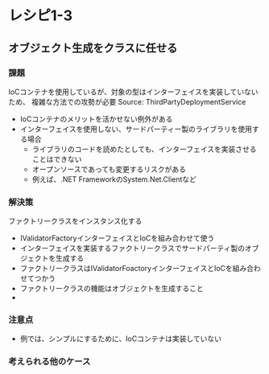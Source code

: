 # レシピ1-3
## オブジェクト生成をクラスに任せる
### 課題
IoCコンテナを使用しているが、対象の型はインターフェイスを実装していないため、
複雑な方法での攻勢が必要
Source: ThirdPartyDeploymentService

- IoCコンテナのメリットを活かせない例外がある
- インターフェイスを使用しない、サードパーティー製のライブラリを使用する場合
  - ライブラリのコードを読めたとしても、インターフェイスを実装させることはできない
  - オープンソースであっても変更するリスクがある
  - 例えば、.NET FrameworkのSystem.Net.Clientなど

### 解決策
ファクトリークラスをインスタンス化する

- IValidatorFactoryインターフェイスとIoCを組み合わせて使う
- インターフェイスを実装するファクトリークラスでサードパーティ製のオブジェクトを生成する
- ファクトリークラスはIValidatorFoactoryインターフェイスとIoCを組み合わせてつかう
- ファクトリークラスの機能はオブジェクトを生成すること
- 

### 注意点
- 例では、シンプルにするために、IoCコンテナは実装していない

### 考えられる他のケース




<!-- # Recipe 1-x
## recipe名
### 課題
Source: 

- hoge

### 解決策
Source: 

- hoge

### 注意点
- hoge

### 考えられる他のケース -->
